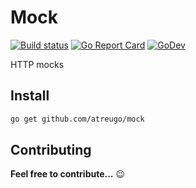 # Mock

[![Build status](https://github.com/atreugo/mock/actions/workflows/build.yml/badge.svg?branch=master)](https://github.com/atreugo/mock/actions?workflow=build)
[![Go Report Card](https://goreportcard.com/badge/github.com/atreugo/mock)](https://goreportcard.com/report/github.com/atreugo/mock)
[![GoDev](https://img.shields.io/badge/go.dev-reference-007d9c?logo=go&logoColor=white)](https://pkg.go.dev/github.com/atreugo/mock)

HTTP mocks

## Install

```bash
go get github.com/atreugo/mock
```

## Contributing

**Feel free to contribute...** :wink:
